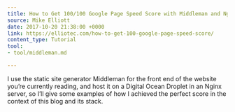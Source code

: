 ```yaml
---
title: How to Get 100/100 Google Page Speed Score with Middleman and Nginx
source: Mike Elliott
date: 2017-10-20 21:38:00 +0000
link: https://elliotec.com/how-to-get-100-google-page-speed-score/
content_type: Tutorial
tool:
- tool/middleman.md

---
```

I use the static site generator Middleman for the front end of the website you’re currently reading, and host it on a Digital Ocean Droplet in an Nginx server, so I’ll give some examples of how I achieved the perfect score in the context of this blog and its stack.





